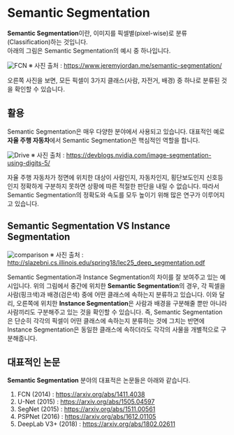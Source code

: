 # Semantic Segmentation
 **Semantic Segmentation**이란, 이미지를 픽셀별(pixel-wise)로 분류(Classification)하는 것입니다.
 <br>아래의 그림은 Semantic Segmentation의 예시 중 하나입니다.
 
 ![FCN](https://i.ibb.co/YhdKdd5/ss.png)
※ 사진 출처 : https://www.jeremyjordan.me/semantic-segmentation/

오른쪽 사진을 보면, 모든 픽셀이 3가지 클래스(사람, 자전거, 배경) 중 하나로 분류된 것을 확인할 수 있습니다.

## 활용

Semantic Segmentation은 매우 다양한 분야에서 사용되고 있습니다. 대표적인 예로 **자율 주행 자동차**에서 Semantic Segmentation은 핵심적인 역할을 합니다.

![Drive](https://i.ibb.co/TkZYvrD/figure9.png)
※ 사진 출처 : https://devblogs.nvidia.com/image-segmentation-using-digits-5/

자율 주행 자동차가 정면에 위치한 대상이 사람인지, 자동차인지, 횡단보도인지 신호등인지 정확하게 구분하지 못하면 상황에 따른 적절한 판단을 내릴 수 없습니다. 따라서 Semantic Segmentation의 정확도와 속도를 모두 높이기 위해 많은 연구가 이루어지고 있습니다.

## Semantic Segmentation VS Instance Segmentation

![comparison](https://i.ibb.co/0yL6Yjf/is.png)
※ 사진 출처 : http://slazebni.cs.illinois.edu/spring18/lec25_deep_segmentation.pdf

Semantic Segmentation과 Instance Segmentation의 차이를 잘 보여주고 있는 예시입니다. 위의 그림에서 중간에 위치한 **Semantic Segmentation**의 경우, 각 픽셀을 사람(핑크색)과 배경(검은색) 중에 어떤 클래스에 속하는지 분류하고 있습니다. 이와 달리, 오른쪽에 위치한 **Instance Segmentation**은 사람과 배경을 구분해줄 뿐만 아니라 사람끼리도 구분해주고 있는 것을 확인할 수 있습니다.
 즉, Semantic Segmentation은 단순히 각각의 픽셀이 어떤 클래스에 속하는지 분류하는 것에 그치는 반면에 Instance Segmentation은 동일한 클래스에 속하더라도 각각의 사물을 개별적으로 구분해줍니다.
 
## 대표적인 논문

**Semantic Segmentation** 분야의 대표적은 논문들은 아래와 같습니다.

 1. FCN (2014) : https://arxiv.org/abs/1411.4038
 2. U-Net (2015) : https://arxiv.org/abs/1505.04597
 3. SegNet (2015) : https://arxiv.org/abs/1511.00561
 4. PSPNet (2016) : https://arxiv.org/abs/1612.01105
 5. DeepLab V3+ (2018) : https://arxiv.org/abs/1802.02611
